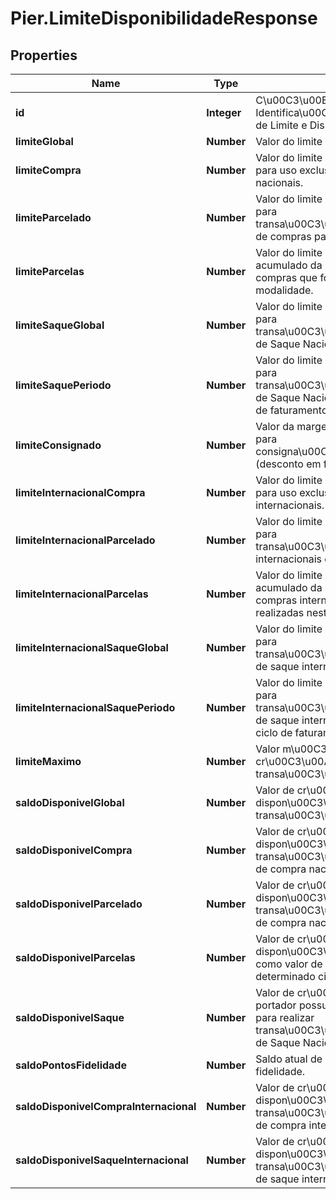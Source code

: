 # Pier.LimiteDisponibilidadeResponse

## Properties
Name | Type | Description | Notes
------------ | ------------- | ------------- | -------------
**id** | **Integer** | C\u00C3\u00B3digo de Identifica\u00C3\u00A7\u00C3\u00A3o de Limite e Disponibilidade (id). | 
**limiteGlobal** | **Number** | Valor do limite de cr\u00C3\u00A9dito. | 
**limiteCompra** | **Number** | Valor do limite de cr\u00C3\u00A9dito para uso exclusivo em compras nacionais. | 
**limiteParcelado** | **Number** | Valor do limite de cr\u00C3\u00A9dito para transa\u00C3\u00A7\u00C3\u00B5es de compras parceladas. | 
**limiteParcelas** | **Number** | Valor do limite de cr\u00C3\u00A9dito acumulado da soma das parcelas das compras que forem realizadas nesta modalidade. | 
**limiteSaqueGlobal** | **Number** | Valor do limite de cr\u00C3\u00A9dito para transa\u00C3\u00A7\u00C3\u00B5es de Saque Nacional. | 
**limiteSaquePeriodo** | **Number** | Valor do limite de cr\u00C3\u00A9dito para transa\u00C3\u00A7\u00C3\u00B5es de Saque Nacional dentro de cada ciclo de faturamento. | 
**limiteConsignado** | **Number** | Valor da margem de cr\u00C3\u00A9dito para consigna\u00C3\u00A7\u00C3\u00B5es (desconto em folha). | 
**limiteInternacionalCompra** | **Number** | Valor do limite de cr\u00C3\u00A9dito para uso exclusivo em compras internacionais. | 
**limiteInternacionalParcelado** | **Number** | Valor do limite de cr\u00C3\u00A9dito para transa\u00C3\u00A7\u00C3\u00B5es internacionais de compras parceladas. | 
**limiteInternacionalParcelas** | **Number** | Valor do limite de cr\u00C3\u00A9dito acumulado da soma das parcelas das compras internacionais que forem realizadas nesta modalidade. | 
**limiteInternacionalSaqueGlobal** | **Number** | Valor do limite de cr\u00C3\u00A9dito para transa\u00C3\u00A7\u00C3\u00B5es de saque internacional. | 
**limiteInternacionalSaquePeriodo** | **Number** | Valor do limite de cr\u00C3\u00A9dito para transa\u00C3\u00A7\u00C3\u00B5es de saque internacional dentro de cada ciclo de faturamento. | 
**limiteMaximo** | **Number** | Valor m\u00C3\u00A1ximo do limite de cr\u00C3\u00A9dito para realizar transa\u00C3\u00A7\u00C3\u00B5es. | 
**saldoDisponivelGlobal** | **Number** | Valor de cr\u00C3\u00A9dito dispon\u00C3\u00ADvel para transa\u00C3\u00A7\u00C3\u00B5es. | 
**saldoDisponivelCompra** | **Number** | Valor de cr\u00C3\u00A9dito dispon\u00C3\u00ADvel para transa\u00C3\u00A7\u00C3\u00B5es de compra nacional. | 
**saldoDisponivelParcelado** | **Number** | Valor de cr\u00C3\u00A9dito dispon\u00C3\u00ADvel para transa\u00C3\u00A7\u00C3\u00B5es de compra nacional parcelada. | 
**saldoDisponivelParcelas** | **Number** | Valor de cr\u00C3\u00A9dito dispon\u00C3\u00ADvel para utilizar como valor de parcelas Nacionais em um determinado ciclo de faturamento. | 
**saldoDisponivelSaque** | **Number** | Valor de cr\u00C3\u00A9dito que o portador possui dispon\u00C3\u00ADvel para realizar transa\u00C3\u00A7\u00C3\u00B5es de Saque Nacional. | 
**saldoPontosFidelidade** | **Number** | Saldo atual de pontos do programa de fidelidade. | 
**saldoDisponivelCompraInternacional** | **Number** | Valor de cr\u00C3\u00A9dito dispon\u00C3\u00ADvel para transa\u00C3\u00A7\u00C3\u00B5es de compra internacional. | 
**saldoDisponivelSaqueInternacional** | **Number** | Valor de cr\u00C3\u00A9dito dispon\u00C3\u00ADvel para transa\u00C3\u00A7\u00C3\u00B5es de saque internacional. | 


